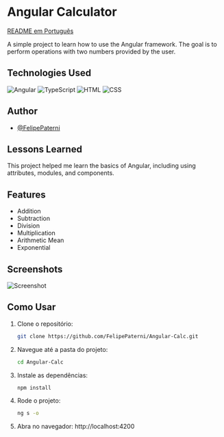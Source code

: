 
# Angular Calculator
[README em Português](/README-PTBR.md)  
  
A simple project to learn how to use the Angular framework. The goal is to perform operations with two numbers provided by the user.

## Technologies Used
![Angular](https://img.shields.io/badge/Angular-DD0031?style=for-the-badge&logo=angular&logoColor=white) ![TypeScript](https://img.shields.io/badge/TypeScript-3178C6?style=for-the-badge&logo=typescript&logoColor=white) ![HTML](https://img.shields.io/badge/HTML-E34F26?style=for-the-badge&logo=html5&logoColor=white) ![CSS](https://img.shields.io/badge/CSS-1572B6?style=for-the-badge&logo=css3&logoColor=white)

## Author

- [@FelipePaterni](https://www.github.com/FelipePaterni)

## Lessons Learned
This project helped me learn the basics of Angular, including using attributes, modules, and components.

## Features

- Addition
- Subtraction
- Division
- Multiplication
- Arithmetic Mean
- Exponential

## Screenshots

![Screenshot](https://i.imgur.com/rg2sjvL.png)

## Como Usar

1. Clone o repositório:
   ```bash
   git clone https://github.com/FelipePaterni/Angular-Calc.git
   ```

2. Navegue até a pasta do projeto:
   ```bash
   cd Angular-Calc
   ```

3. Instale as dependências:
   ```bash
   npm install
   ```

4. Rode o projeto:
   ```bash
   ng s -o
   ```

5. Abra no navegador:
 http://localhost:4200
  
